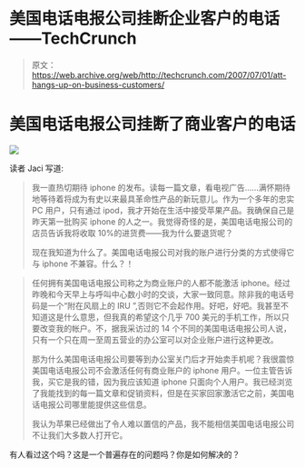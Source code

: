 # 美国电话电报公司挂断企业客户的电话——TechCrunch

> 原文：<https://web.archive.org/web/http://techcrunch.com/2007/07/01/att-hangs-up-on-business-customers/>

# 美国电话电报公司挂断了商业客户的电话

![](img/f838f9669c7022f7273a7bedf1d3c7e5.png)

读者 Jaci 写道:

> 我一直热切期待 iphone 的发布。读每一篇文章，看电视广告……满怀期待地等待着将成为有史以来最具革命性产品的新玩意儿。作为一个多年的忠实 PC 用户，只有通过 ipod，我才开始在生活中接受苹果产品。我确保自己是昨天第一批购买 iphone 的人之一。我觉得奇怪的是，美国电话电报公司的店员告诉我将收取 10%的进货费——我为什么要退货呢？
> 
> 现在我知道为什么了。美国电话电报公司对我的账户进行分类的方式使得它与 iphone 不兼容。什么？！

> 任何拥有美国电话电报公司称之为商业账户的人都不能激活 iphone。经过昨晚和今天早上与呼叫中心数小时的交谈，大家一致同意。除非我的电话号码是一个“附在风扇上的 IRU ”,否则它不会起作用。好吧，好吧。我甚至不知道这是什么意思，但我真的希望这个几乎 700 美元的手机工作，所以只要改变我的帐户。不，据我采访过的 14 个不同的美国电话电报公司人说，只有一个只在周一至周五营业的办公室可以对企业账户进行这种更改。
> 
> 那为什么美国电话电报公司要等到办公室关门后才开始卖手机呢？我很震惊美国电话电报公司不会激活任何有商业账户的 iphone 用户。一位主管告诉我，买它是我的错，因为我应该知道 iphone 只面向个人用户。我已经浏览了我能找到的每一篇文章和促销资料，但是在买家回家激活它之前，美国电话电报公司哪里能提供这些信息。
> 
> 我认为苹果已经做出了令人难以置信的产品，我不能相信美国电话电报公司不让我们大多数人打开它。

有人看过这个吗？这是一个普遍存在的问题吗？你是如何解决的？